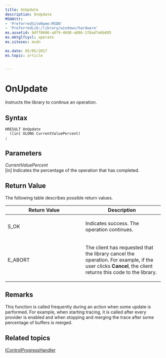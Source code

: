 ```yaml
---
title: OnUpdate
description: OnUpdate
MSHAttr:
- 'PreferredSiteName:MSDN'
- 'PreferredLib:/library/windows/hardware'
ms.assetid: 0dff0606-a8f9-4698-a086-1f8ad7e6b695
ms.mktglfcycl: operate
ms.sitesec: msdn

ms.date: 05/05/2017
ms.topic: article


---
```


# OnUpdate


Instructs the library to continue an operation.

## Syntax


```
HRESULT OnUpdate
  ([in] ULONG CurrentValuePercent)
;
```

## Parameters


<a href="" id="currentvaluepercent"></a>*CurrentValuePercent*  
\[in\] Indicates the percentage of the operation that has completed.

## Return Value


The following table describes possible return values.

<table>
<colgroup>
<col width="50%" />
<col width="50%" />
</colgroup>
<thead>
<tr class="header">
<th>Return Value</th>
<th>Description</th>
</tr>
</thead>
<tbody>
<tr class="odd">
<td><p>S_OK</p></td>
<td><p>Indicates success. The operation continues.</p></td>
</tr>
<tr class="even">
<td><p>E_ABORT</p></td>
<td><p>The client has requested that the library cancel the operation. For example, if the user clicks <strong>Cancel</strong>, the client returns this code to the library.</p></td>
</tr>
</tbody>
</table>

 

## Remarks


This function is called frequently during an action when some update is performed. For example, when starting tracing, it is called after every provider is enabled and when stopping and merging the trace after some percentage of buffers is merged.

## Related topics


[IControlProgressHandler](icontrolprogresshandler.md)

 

 







